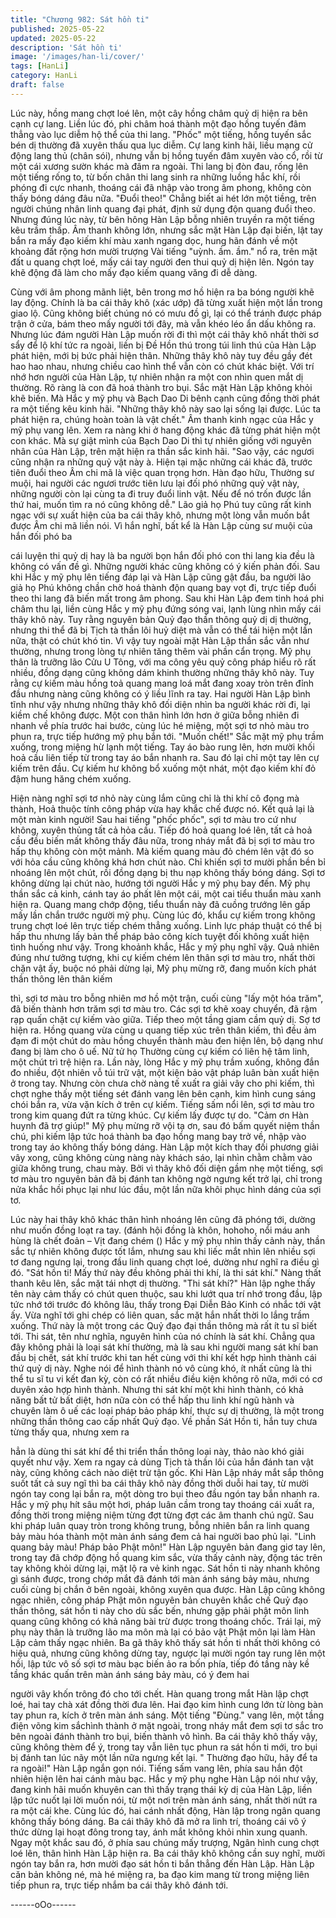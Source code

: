 ```yaml
---
title: "Chương 982: Sát hồn ti"
published: 2025-05-22
updated: 2025-05-22
description: 'Sát hồn ti'
image: '/images/han-li/cover/'
tags: [HanLi]
category: HanLi
draft: false
---
```


Lúc này, hồng mang chợt loé lên, một cây hồng châm quỷ dị hiện
ra bên cạnh cự lang.
Liền lúc đó, phi châm hoá thành một đạo hồng tuyến đâm thẳng
vào lục diễm hộ thể của thi lang.
"Phốc" một tiếng, hồng tuyến sắc bén dị thường đã xuyên thấu
qua lục diễm.
Cự lang kinh hãi, liều mạng cử động lang thủ (chân sói), nhưng
vẫn bị hồng tuyến đâm xuyên vào cổ, rồi từ một cái xương sườn
khác mà đâm ra ngoài.
Thi lang bị đòn đau, rống lên một tiếng rống to, từ bốn chân thi
lang sinh ra những luồng hắc khí, rồi phóng đi cực nhanh, thoáng
cái đã nhập vào trong âm phong, không còn thấy bóng dáng đâu
nữa.
"Đuổi theo!"
Chẳng biết ai hét lớn một tiềng, trên người chúng nhân linh quang
đại phát, định sử dụng độn quang đuổi theo.
Nhưng đúng lúc này, từ bên hông Hàn Lập bỗng nhiên truyền ra
một tiếng kêu trầm thấp.
Âm thanh không lớn, nhưng sắc mặt Hàn Lập đại biến, lật tay bắn
ra mấy đạo kiếm khí màu xanh ngang dọc, hung hãn đánh về một
khoảng đất rộng hơn mười trượng
Vài tiếng "uỳnh. ầm. ầm." nổ ra, trên mặt đất u quang chợt loé,
mấy cái tay người đen thui quỷ dị hiện lên. Ngón tay khẽ động đã
làm cho mấy đạo kiếm quang văng đi dễ dàng.

Cùng với âm phong mãnh liệt, bên trong mơ hồ hiện ra ba bóng
người khẽ lay động. Chính là ba cái thây khô (xác ướp) đã từng
xuất hiện một lần trong giao lộ.
Cũng không biết chúng nó có mưu đồ gì, lại có thể tránh được
pháp trận ở cửa, bám theo mấy người tới đây, mà vẫn khéo léo
ẩn dấu không ra.
Nhưng lúc đám người Hàn Lập muốn rời đi thì một cái thây khô
nhất thời sơ sẩy để lộ khí tức ra ngoài, liền bị Đề Hồn thú trong túi
linh thú của Hàn Lập phát hiện, mới bị bức phải hiện thân.
Những thây khô này tuy đều gầy đét hao hao nhau, nhưng chiều
cao hình thể vẫn còn có chút khác biệt. Với trí nhớ hơn người của
Hàn Lập, tự nhiên nhận ra một con nhìn quen mắt dị thường. Rõ
ràng là con đã hoá thành tro bụi.
Sắc mặt Hàn Lập không khỏi khẽ biến. Mà Hắc y mỹ phụ và Bạch
Dao Di bênh cạnh cũng đồng thời phát ra một tiếng kêu kinh hãi.
"Những thây khô này sao lại sống lại được. Lúc ta phát hiện ra,
chúng hoàn toàn là vật chết."
Âm thanh kinh ngạc của Hắc y mỹ phụ vang lên. Xem ra nàng khi
ở hang động khác đã từng phát hiện một con khác.
Mà sự giật mình của Bạch Dao Di thì tự nhiên giống với nguyên
nhân của Hàn Lập, trên mặt hiện ra thần sắc kinh hãi.
"Sao vậy, các ngươi cũng nhận ra những quỷ vật này à. Hiện tại
mặc những cái khác đã, trước tiên đuổi theo Âm chi mã là việc
quan trọng hơn. Hàn đạo hữu, Thường sư muội, hai người các
ngươi trước tiên lưu lại đối phó những quỷ vật này, những người
còn lại cùng ta đi truy đuổi linh vật. Nếu để nó trốn được lần thứ
hai, muốn tìm ra nó cũng không dễ." Lão giả họ Phú tuy cũng rất
kinh ngạc với sự xuất hiện của ba cái thây khô, nhưng một lòng
vẫn muốn bắt được Âm chi mã liền nói.
Vì hắn nghĩ, bất kể là Hàn Lập cùng sư muội của hắn đối phó ba

cái luyện thi quỷ dị hay là ba người bọn hắn đối phó con thi lang
kia đều là không có vấn đề gì.
Những người khác cũng không có ý kiến phản đối.
Sau khi Hắc y mỹ phụ lên tiếng đáp lại và Hàn Lập cũng gật đầu,
ba người lão giả họ Phú không chần chờ hoá thành độn quang
bay vọt đi, trực tiếp đuổi theo thi lang đã biến mất trong âm
phong.
Sau khi Hàn Lập đem tinh hoá phi châm thu lại, liền cùng Hắc y
mỹ phụ đứng sóng vai, lạnh lùng nhìn mấy cái thây khô này.
Tuy rằng nguyên bản Quỷ đạo thần thông quỷ dị dị thường,
nhưng thi thể đã bị Tịch tà thần lôi huỷ diệt mà vẫn có thể tái hiện
một lần nữa, thật có chút khó tin. Vì vậy tuy ngoài mặt Hàn Lập
thần sắc vẫn như thường, nhưng trong lòng tự nhiên tăng thêm
vài phần cẩn trọng.
Mỹ phụ thân là trưỡng lão Cửu U Tông, với ma công yêu quỷ
công pháp hiểu rõ rất nhiều, đồng dạng cũng không dám khinh
thường những thây khô này. Tuy rằng cự kiếm màu hồng toả
quang mang loá mắt đang xoay tròn trên đỉnh đầu nhưng nàng
cũng không có ý liều lĩnh ra tay.
Hai người Hàn Lập bình tĩnh như vậy nhưng những thây khô đối
diện nhìn ba người khác rời đi, lại kiềm chế không được.
Một con thân hình lớn hơn ở giữa bỗng nhiên đi nhanh về phía
trước hai bước, cùng lúc hé miệng, một sợi tơ nhỏ màu tro phun
ra, trực tiếp hướng mỹ phụ bắn tới.
"Muốn chết!" Sắc mặt mỹ phụ trầm xuống, trong miệng hừ lạnh
một tiếng.
Tay áo bào rung lên, hơn mười khối hoả cầu liên tiếp từ trong tay
áo bắn nhanh ra. Sau đó lại chỉ một tay lên cự kiếm trên đầu.
Cự kiếm hư không bổ xuống một nhát, một đạo kiếm khí đỏ đậm
hung hăng chém xuống.

Hiện nàng nghĩ sợi tơ nhỏ này cùng lắm cũng chỉ là thi khí cô
đọng mà thành, Hoả thuộc tính công pháp vừa hay khắc chế
được nó.
Kết quả lại là một màn kinh người!
Sau hai tiếng "phốc phốc", sợi tơ màu tro cứ như không, xuyên
thủng tất cả hỏa cầu.
Tiếp đó hoả quang loé lên, tất cả hoả cầu đều biến mất không
thấy đâu nữa, trong nháy mắt đã bị sợi tơ màu tro hấp thụ không
còn một mảnh.
Mà kiếm quang màu đỏ chém lên vật đó so với hỏa cầu cũng
không khá hơn chút nào. Chỉ khiến sợi tơ mười phần bền bỉ
nhoáng lên một chút, rồi đồng dạng bị thu nạp không thấy bóng
dáng.
Sợi tơ không dừng lại chút nào, hướng tới người Hắc y mỹ phụ
bay đến.
Mỹ phụ thần sắc cả kinh, cánh tay áo phất lên một cái, một cai
tiểu thuẩn màu xanh hiện ra.
Quang mang chớp động, tiểu thuẩn này đã cuồng trướng lên gấp
mấy lần chắn trước người mỹ phụ.
Cùng lúc đó, khẩu cự kiếm trong không trung chợt loé lên trực
tiếp chém thẳng xuống.
Linh lực pháp thuật có thể bị hấp thu nhưng lấy bản thể pháp bảo
công kích tuyệt đối không xuất hiện tình huống như vậy.
Trong khoảnh khắc, Hắc y mỹ phụ nghĩ vậy.
Quả nhiên đúng như tưởng tượng, khi cự kiếm chém lên thân sợi
tơ màu tro, nhất thời chặn vật ấy, buộc nó phải dừng lại,
Mỹ phụ mừng rỡ, đang muốn kích phát thần thông lên thân kiếm

thì, sợi tơ màu tro bỗng nhiên mơ hồ một trận, cuối cùng "lấy một
hóa trăm", đã biến thành hơn trăm sợi tơ màu tro.
Các sợi tơ khẽ xoay chuyển, đã rậm rạp quấn chặt cự kiếm vào
giữa.
Tiếp theo một tầng giam cầm quỷ dị.
Sợ tơ hiện ra. Hồng quang vừa cùng u quang tiếp xúc trên thân
kiếm, thì đều ảm đạm đi một chút do màu hồng chuyển thành
màu đen hiện lên, bộ dạng như đang bị làm cho ô uế.
Nữ tử họ Thường cùng cự kiếm có liên hệ tâm linh, một chút trì
trệ hiện ra.
Lần này, lòng Hắc y mỹ phụ trầm xuống, không đắn đo nhiều, đột
nhiên vỗ túi trữ vật, một kiện bảo vật pháp luân bàn xuất hiện ở
trong tay.
Nhưng còn chưa chờ nàng tế xuất ra giải vây cho phi kiếm, thì
chợt nghe thấy một tiếng sét đánh vang lên bên cạnh, kim hình
cung sáng chói bắn ra, vừa vặn kích ở trên cự kiếm.
Tiếng sấm nổi lên, sợi tơ màu tro trong kim quang đứt ra từng
khúc. Cự kiếm lấy được tự do.
"Cảm ơn Hàn huynh đã trợ giúp!"
Mỹ phụ mừng rỡ vội tạ ơn, sau đó bấm quyết niệm thần chú, phi
kiếm lập tức hoá thành ba đạo hồng mang bay trở về, nhập vào
trong tay áo không thấy bóng dáng.
Hàn Lập một kích thay đối phương giải vây xong, cũng không
cùng nàng này khách sáo, lại nhìn chằm chằm vào giữa không
trung, chau mày.
Bởi vì thây khô đối diện gầm nhẹ một tiếng, sợi tơ màu tro nguyên
bản đã bị đánh tan không ngờ ngưng kết trở lại, chỉ trong nửa
khắc hồi phục lại như lúc đầu, một lần nữa khôi phục hình dáng
của sợi tơ.

Lúc này hai thây khô khác thân hình nhoáng lên cũng đã phóng
tới, dường như muốn đồng loạt ra tay.
(đánh hội đồng là khôn, hohoho, nổi máu anh hùng là chết đoản –
Vịt đang chém ()
Hắc y mỹ phụ nhìn thấy cảnh này, thần sắc tự nhiên không được
tốt lắm, nhưng sau khi liếc mắt nhìn lên nhiều sợi tơ đang ngưng
lại, trong đầu linh quang chợt loé, dường như nghĩ ra điều gì đó.
"Sát hồn ti! Mấy thứ này đều không phải thi khí, là thi sát khí."
Nàng thất thanh kêu lên, sắc mặt tái nhợt dị thường.
"Thi sát khí?"
Hàn lập nghe thấy tên này cảm thấy có chút quen thuộc, sau khi
lướt qua trí nhớ trong đầu, lập tức nhớ tới trước đó không lâu,
thấy trong Đại Diễn Bảo Kinh có nhắc tới vật ấy.
Vừa nghĩ tới ghi chép có liên quan, sắc mặt hắn nhất thời lo lắng
trầm xuống.
Thứ này là một trong các Quỷ đạo đại thần thông mà rất ít tu sĩ
biết tới.
Thi sát, tên như nghĩa, nguyên hình của nó chính là sát khí.
Chẳng qua đây không phải là loại sát khí thường, mà là sau khi
người mang sát khí ban đầu bị chết, sát khí trước khi tan hết cùng
với thi khí kết hợp hình thành cái thứ quỷ dị này.
Nghe nói để hình thành nó vô cùng khó, ít nhất cũng là thi thể tu
sĩ tu vi kết đan kỳ, còn có rất nhiều điều kiện không rõ nữa, mới
có cơ duyên xảo hợp hình thành. Nhưng thi sát khí một khi hình
thành, có khả năng bất tử bất diệt, hơn nữa còn có thể hấp thu
linh khí ngũ hành và chuyên làm ô uế các loại pháp bảo pháp khí,
thực sự dị thường, là một trong những thần thông cao cấp nhất
Quỷ đạo.
Về phần Sát Hồn ti, hắn tuy chưa từng thấy qua, nhưng xem ra

hẳn là dùng thi sát khí để thi triển thần thông loại này, thảo nào
khó giải quyết như vậy.
Xem ra ngay cả dùng Tịch tà thần lôi của hắn đánh tan vật này,
cũng không cách nào diệt trừ tận gốc.
Khi Hàn Lập nháy mắt sắp thông suốt tất cả suy ngĩ thì ba cái
thây khô này đồng thời duỗi hai tay, từ mười ngón tay cong lại
bắn ra, một dòng tro bụi theo đầu ngón tay bắn nhanh ra.
Hắc y mỹ phụ hít sâu một hơi, pháp luân cầm trong tay thoáng cái
xuất ra, đồng thời trong miệng niệm từng đợt từng đợt các âm
thanh chú ngữ.
Sau khi pháp luân quay tròn trong không trung, bỗng nhiên bắn ra
linh quang bảy màu hóa thành một màn ánh sáng đem cả hai
người bao phủ lại.
"Linh quang bảy màu! Pháp bảo Phật môn!"
Hàn Lập nguyên bản đang giơ tay lên, trong tay đã chớp động hồ
quang kim sắc, vừa thấy cảnh này, động tác trên tay không khỏi
dừng lại, mặt lộ ra vẻ kinh ngạc.
Sát hồn ti này nhanh không gì sánh được, trong chớp mắt đã
đánh tới màn ánh sáng bảy màu, nhưng cuối cùng bị chắn ở bên
ngoài, không xuyên qua được.
Hàn Lập cũng không ngạc nhiên, công pháp Phật môn nguyên
bản chuyên khắc chế Quỷ đạo thần thông, sát hồn ti này cho dù
sắc bến, nhưng gặp phải phật môn linh quang cũng không có khả
năng bài trừ được trong thoáng chốc.
Trái lại, mỹ phụ này thân là trưỡng lão ma môn mà lại có bảo vật
Phật môn lại làm Hàn Lập cảm thấy ngạc nhiên.
Ba gã thây khô thấy sát hồn ti nhất thời không có hiệu quả, nhưng
cũng không dừng tay, ngược lại mười ngón tay rung lên một hồi,
lập tức vô số sợi tơ màu bạc biến ảo ra bốn phía, tiếp đó tầng này
kề tầng khác quấn trên màn ánh sáng bảy màu, có ý đem hai

người vây khốn trông đó cho tới chết.
Hàn quang trong mắt Hàn lập chợt loé, hai tay chà xát đồng thời
đưa lên.
Hai đạo kim hình cung lớn từ lòng bàn tay phun ra, kích ở trên
màn ánh sáng. Một tiếng "Đùng." vang lên, một tầng điện võng
kim sắchình thành ở mặt ngoài, trong nháy mắt đem sợi tơ sắc tro
bên ngoài đánh thành tro bụi, biến thành vô hình.
Ba cái thây khô thấy vậy, cũng không thèm để ý, trong tay vẫn liên
tục phun ra sát hồn ti mới, tro bụi bị đánh tan lúc nãy một lần nữa
ngưng kết lại.
" Thường đạo hữu, hãy để ta ra ngoài!" Hàn Lập ngắn gọn nói.
Tiếng sấm vang lên, phía sau hắn đột nhiên hiện lên hai cánh
màu bạc.
Hắc y mỹ phụ nghe Hàn Lập nói như vậy, đang kinh hãi muốn
khuyên can thì thấy trạng thái kỳ dị của Hàn Lập, liền lập tức nuốt
lại lời muốn nói, từ một nơi trên màn ánh sáng, nhất thời nứt ra ra
một cái khe.
Cùng lúc đó, hai cánh nhất động, Hàn lập trong ngân quang
không thấy bóng dáng.
Ba cái thây khô đã mở ra linh trí, thoáng cái vô ý thức dừng lại
hoạt đông trong tay, ánh mắt không khỏi nhìn xung quanh.
Ngay một khắc sau đó, ở phía sau chúng mấy trượng, Ngân hình
cung chợt loé lên, thân hình Hàn Lập hiện ra. Ba cái thây khô
không cần suy nghĩ, mười ngón tay bắn ra, hơn mười đạo sát hồn
ti bắn thẳng đến Hàn Lập.
Hàn Lập căn bản không né, mà hé miệng ra, ba đạo kim mang từ
trong miệng liên tiếp phun ra, trực tiếp nhắm ba cái thây khô đánh
tới.

------oOo------
